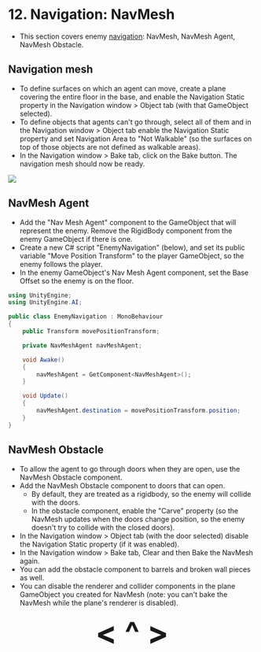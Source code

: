 # 12. Navigation: NavMesh
- This section covers enemy [navigation](https://docs.unity3d.com/Packages/com.unity.ai.navigation@2.0/manual/NavigationOverview.html): NavMesh, NavMesh Agent, NavMesh Obstacle.

## Navigation mesh
- To define surfaces on which an agent can move, create a plane covering the entire floor in the base, and enable the Navigation Static property in the Navigation window > Object tab (with that GameObject selected).
- To define objects that agents can't go through, select all of them and in the Navigation window > Object tab enable the Navigation Static property and set Navigation Area to "Not Walkable" (so the surfaces on top of those objects are not defined as walkable areas).
- In the Navigation window > Bake tab, click on the Bake button. The navigation mesh should now be ready.

![](https://i.imgur.com/sqFQtPJ.png)

## NavMesh Agent
- Add the "Nav Mesh Agent" component to the GameObject that will represent the enemy. Remove the RigidBody component from the enemy GameObject if there is one.
- Create a new C# script "EnemyNavigation" (below), and set its public variable "Move Position Transform" to the player GameObject, so the enemy follows the player.
- In the enemy GameObject's Nav Mesh Agent component, set the Base Offset so the enemy is on the floor.

```c#
using UnityEngine;
using UnityEngine.AI;

public class EnemyNavigation : MonoBehaviour
{
    public Transform movePositionTransform;

    private NavMeshAgent navMeshAgent;

    void Awake()
    {
        navMeshAgent = GetComponent<NavMeshAgent>();
    }

    void Update()
    {
        navMeshAgent.destination = movePositionTransform.position;
    }
}
```

## NavMesh Obstacle
- To allow the agent to go through doors when they are open, use the NavMesh Obstacle component.
- Add the NavMesh Obstacle component to doors that can open.
    - By default, they are treated as a rigidbody, so the enemy will collide with the doors.
    - In the obstacle component, enable the "Carve" property (so the NavMesh updates when the doors change position, so the enemy doesn't try to collide with the closed doors).
- In the Navigation window > Object tab (with the door selected) disable the Navigation Static property (if it was enabled).
- In the Navigation window > Bake tab, Clear and then Bake the NavMesh again.
- You can add the obstacle component to barrels and broken wall pieces as well.
- You can disable the renderer and collider components in the plane GameObject you created for NavMesh (note: you can't bake the NavMesh while the plane's renderer is disabled).

<div align="center"><b>
  <a href="11-Shaders.html" style="font-size:64px; text-decoration:none"> < </a>
  <a href="Contents.html" style="font-size:64px; text-decoration:none"> ^ </a>
  <a href="13-User-interface.html" style="font-size:64px; text-decoration:none"> > </a>
</b></div>

